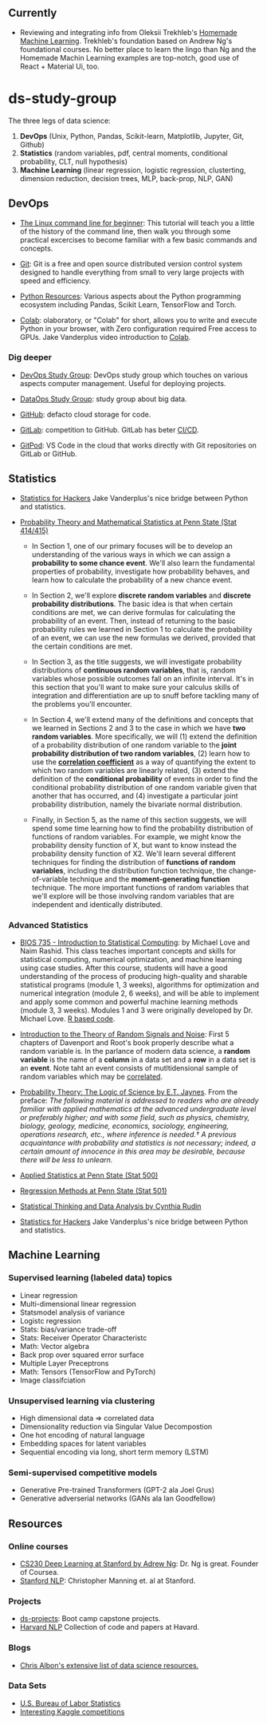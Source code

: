 
## Currently
- Reviewing and integrating info 
  from Oleksii Trekhleb's [Homemade Machine Learning](https://github.com/trekhleb/homemade-machine-learning). 
Trekhleb's foundation based on Andrew Ng's foundational courses. No better place to learn the lingo than Ng
and the Homemade Machin Learning examples are top-notch, good use of React + Material Ui, too.

# ds-study-group
The three legs of data science:
1. **DevOps** (Unix, Python, Pandas, Scikit-learn, Matplotlib, Jupyter, Git, Github) 
2. **Statistics** (random variables, pdf, central moments, conditional probability, CLT, null hypothesis)
3. **Machine Learning** (linear regression, logistic regression, clusterting, dimension reduction, decision trees, MLP, back-prop, NLP, GAN)

## DevOps
- [The Linux command line for beginner](https://ubuntu.com/tutorials/command-line-for-beginners#1-overview): This tutorial will teach you a little of the history of the command line, then walk you through some practical excercises to become familiar with a few basic commands and concepts. 

- [Git](https://git-scm.com/): Git is a free and open source distributed version control system designed to handle everything from small to very large projects with speed and efficiency.

- [Python Resources](./python): Various aspects about the Python programming ecosystem including Pandas, Scikit Learn, TensorFlow and Torch.

- [Colab](https://colab.research.google.com/notebooks/intro.ipynb): olaboratory, or "Colab" for short, allows you to write and execute Python in your browser, with Zero configuration required Free access to GPUs. Jake Vanderplus video introduction to [Colab](https://www.youtube.com/watch?v=inN8seMm7UI).

### Dig deeper
- [DevOps Study Group](https://github.com/study-groups/devops-study-group): DevOps study group which touches on various aspects computer management. Useful for deploying projects. 

- [DataOps Study Group](https://github.com/study-groups/dataops-study-group): study group about big data.

- [GitHub](https://github.com/): defacto cloud storage for code.

- [GitLab](https://about.gitlab.com/): competition to GitHub. GitLab has beter [CI/CD](https://docs.gitlab.com/ee/ci/).
- [GitPod](https://www.gitpod.io/): VS Code in the cloud that works directly with Git repositories on GitLab or GitHub.

## Statistics


- [Statistics for Hackers](https://www.youtube.com/watch?v=Iq9DzN6mvYA) Jake Vanderplus's nice bridge between
Python and statistics.

- [Probability Theory and Mathematical Statistics at Penn State (Stat 414/415)](https://onlinecourses.science.psu.edu/stat414/)
  - In Section 1, one of our primary focuses will be to develop an understanding of the various ways in which we can assign a **probability to some chance event**. We'll also learn the fundamental properties of probability, investigate how probability behaves, and learn how to calculate the probability of a new chance event.

  - In Section 2, we'll explore **discrete random variables** and **discrete probability distributions**. The basic idea is that when certain conditions are met, we can derive formulas for calculating the probability of an event. Then, instead of returning to the basic probability rules we learned in Section 1 to calculate the probability of an event, we can use the new formulas we derived, provided that the certain conditions are met.

  - In Section 3, as the title suggests, we will investigate probability distributions of **continuous random variables**, that is, random variables whose possible outcomes fall on an infinite interval. It's in this section that you'll want to make sure your calculus skills of integration and differentiation are up to snuff before tackling many of the problems you'll encounter.
  
  - In Section 4, we'll extend many of the definitions and concepts that we learned in Sections 2 and 3 to the case in which we have **two random variables**. More specifically, we will (1) extend the definition of a probability distribution of one random variable to the **joint probability distribution of two random variables**, (2) learn how to use the **[correlation coefficient](https://online.stat.psu.edu/stat414/lesson/18)** as a way of quantifying the extent to which two random variables are linearly related, (3) extend the definition of the **conditional probability** of events in order to find the conditional probability distribution of one random variable given that another that has occurred, and (4) investigate a particular joint probability distribution, namely the bivariate normal distribution.
  
  - Finally, in Section 5, as the name of this section suggests, we will spend some time learning how to find the probability distribution of functions of random variables. For example, we might know the probability density function of X, but want to know instead the probability density function of X2. We'll learn several different techniques for finding the distribution of **functions of random variables**, including the distribution function technique, the change-of-variable technique and the **moment-generating function** technique. The more important functions of random variables that we'll explore will be those involving random variables that are independent and identically distributed. 


### Advanced Statistics
- [BIOS 735 - Introduction to Statistical Computing](https://biodatascience.github.io/statcomp/): by Michael Love and Naim Rashid. This class teaches important concepts and skills for statistical computing, numerical optimization, and machine learning using case studies. After this course, students will have a good understanding of the process of producing high-quality and sharable statistical programs (module 1, 3 weeks), algorithms for optimization and numerical integration (module 2, 6 weeks), and will be able to implement and apply some common and powerful machine learning methods (module 3, 3 weeks). Modules 1 and 3 were originally developed by Dr. Michael Love. [R based code](https://github.com/biodatascience/statcomp_src). 


- [Introduction to the Theory of Random Signals and Noise](https://archive.org/details/IntrductionToTheTheoryOfRandomSignalsAndNoise/page/n377/mode/2up): First 5 chapters of 
Davenport and Root's book properly describe what a random variable is. In the parlance of modern data science, a **random 
variable** is the name of a **column** in a data set and a **row** in a data set is an **event**. Note taht an event 
consists of mutltidensional sample of random variables which may be [correlated](https://en.wikipedia.org/wiki/Covariance_and_correlation).

- [Probability Theory: The Logic of Science by E.T. Jaynes](https://bayes.wustl.edu/etj/prob/book.pdf). From the preface: *The following material is addressed to readers who are already familiar with applied mathematics
at the advanced undergraduate level or preferably higher; and with some field, such as physics,
chemistry, biology, geology, medicine, economics, sociology, engineering, operations research, etc.,
where inference is needed.† A previous acquaintance with probability and statistics is not necessary;
indeed, a certain amount of innocence in this area may be desirable, because there will be less to
unlearn.*

- [Applied Statistics at Penn State (Stat 500)](https://newonlinecourses.science.psu.edu/statprogram/stat500)
- [Regression Methods at Penn State (Stat 501)](https://newonlinecourses.science.psu.edu/stat501/)
- [Statistical Thinking and Data Analysis by Cynthia Rudin](https://ocw.mit.edu/courses/sloan-school-of-management/15-075j-statistical-thinking-and-data-analysis-fall-2011/index.htm)

- [Statistics for Hackers](https://www.youtube.com/watch?v=Iq9DzN6mvYA) Jake Vanderplus's nice bridge between
Python and statistics.

## Machine Learning

### Supervised learning (labeled data) topics
- Linear regression
- Multi-dimensional linear regression
- Statsmodel analysis of variance
- Logistc regression
- Stats: bias/variance trade-off
- Stats: Receiver Operator Characteristc
- Math: Vector algebra
- Back prop over squared error surface
- Multiple Layer Preceptrons
- Math: Tensors (TensorFlow and PyTorch)
- Image classifciation

### Unsupervised learning via clustering
- High dimensional data => correlated data
- Dimensionality reduction via Singular Value Decompostion
- One hot encoding of natural language
- Embedding spaces for latent variables
- Sequential encoding via long, short term memory (LSTM)

### Semi-supervised competitive models
- Generative Pre-trained Transformers (GPT-2 ala Joel Grus)
- Generative adverserial networks (GANs ala Ian Goodfellow)

## Resources

### Online courses
- [CS230 Deep Learning at Stanford by Adrew Ng](https://cs230.stanford.edu/syllabus/): Dr. Ng is great. Founder of Coursea.
- [Stanford NLP](http://web.stanford.edu/class/cs224n/): Christopher Manning et. al at Stanford.

### Projects
- [ds-projects](https://github.com/study-groups/ds-projects): Boot camp capstone projects.
- [Harvard NLP](https://nlp.seas.harvard.edu/code/) Collection of code and papers at Havard.

### Blogs
- [Chris Albon's extensive list of data science resources.](https://chrisalbon.com/)

### Data Sets
- [U.S. Bureau of Labor Statistics](https://www.bls.gov/)
- [Interesting Kaggle competitions](./kaggle/readme.md)

